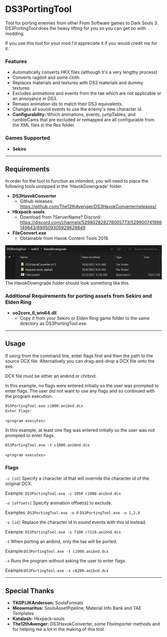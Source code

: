 # DS3PortingTool

Tool for porting enemies from other From Software games to Dark Souls 3.
DS3PortingTool does the heavy lifting for you so you can get on with modding.

If you use this tool for your mod I'd appreciate it if you would credit me for it.

### Features
- Automatically converts HKX files (although it's a very lengthy process)
- Converts ragdoll and some cloth.
- Replaces materials and textures with DS3 materials and dummy textures.
- Excludes animations and events from the tae which are not applicable or an annoyance in DS3.
- Remaps animation ids to match their DS3 equivalents.
- Changes all sound events to use the enemy's new character id.
- **Configurability:** Which animations, events, jumpTables, and rumbleCams that are excluded
  or remapped are all configurable from the XML files in the Res folder.

### Games Supported
- **Sekiro**

------
## Requirements
In order for the tool to function as intended, you will need to place the
following tools unzipped in the 'HavokDowngrade' folder.
- **DS3HavokConverter**
  - Github releases: https://github.com/The12thAvenger/DS3HavokConverter/releases/
- **Hkxpack-souls**
  - Download from ?ServerName? Discord: https://discord.com/channels/529802828278005773/529900741998149643/699509305929629849
- **FileConvert.exe**
  - Obtainable from Havok Content Tools 2018.

![This is what your HavokDowngrade folder should look like.](/DS3PortingTool/Assets/Readme_HavokDowngrade_Model.png)
 The HavokDowngrade folder should look something like this.

### Additional Requirements for porting assets from Sekiro and Elden Ring
- **oo2core_6_win64.dll**
  - Copy it from your Sekiro or Elden Ring game folder to the same directory as
  DS3PortingTool.exe.

------
## Usage
If using from the command line, enter flags first and then the path to the
source DCX file. Alternatively you can drag-and-drop a DCX file onto the exe.

DCX file must be either an anibnd or chrbnd.

In this example, no flags were entered initially so the user was prompted to enter flags. The user
did not want to use any flags and so continued with the program execution.
```
DS3PortingTool.exe c1000.anibnd.dcx
Enter Flags:

<program executes>
```

In this example, at least one flag was entered initially so the user was not prompted to enter flags.
```
DS3PortingTool.exe -t c1000.anibnd.dcx

<program executes>
```

### Flags
`-c [id]` Specify a character id that will override the character id of the
original DCX.

Example:
`DS3PortingTool.exe -c 1050 c1000.anibnd.dcx`

`-o [offsets]` Specify animation offset(s) to exclude.

Examples: `DS3PortingTool.exe -o 0` `DS3PortingTool.exe -o 1,2,4`

`-s [id]` Replace the character id in sound events with this id instead.

Example: `DS3PortingTool.exe -s 7100 c7110.anibnd.dcx`

`-t` When porting an anibnd, only the tae will be ported.

Example:`DS3PortingTool.exe -t c1000.anibnd.dcx`

`-x` Runs the program without asking the user to enter flags.

Example:`DS3PortingTool.exe -x c6200.anibnd.dcx`

------
## Special Thanks
- **TKGP/JKAnderson:** SoulsFormats
- **Meowmaritus:** SoulsAssetPipeline, Material Info Bank and TAE Templates
- **Katalash:** Hkxpack-souls
- **The12thAvenger:** DS3HavokConverter, some FbxImporter methods and for helping me a lot in the making of this tool



